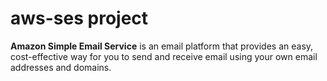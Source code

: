 # aws-ses project
**Amazon Simple Email Service** is an email platform that provides an easy, cost-effective way for you to send and receive email using your own email addresses and domains.
